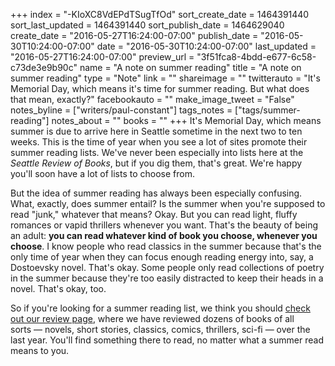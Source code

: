 +++
index = "-KIoXC8VdEPdTSugTfOd"
sort_create_date = 1464391440
sort_last_updated = 1464391440
sort_publish_date = 1464629040
create_date = "2016-05-27T16:24:00-07:00"
publish_date = "2016-05-30T10:24:00-07:00"
date = "2016-05-30T10:24:00-07:00"
last_updated = "2016-05-27T16:24:00-07:00"
preview_url = "3f51fca8-4bdd-e677-6c58-c73de3e9b90c"
name = "A note on summer reading"
title = "A note on summer reading"
type = "Note"
link = ""
shareimage = ""
twitterauto = "It's Memorial Day, which means it's time for summer reading. But what does that mean, exactly?"
facebookauto = ""
make_image_tweet = "False"
notes_byline = ["writers/paul-constant"]
tags_notes = ["tags/summer-reading"]
notes_about = ""
books = ""
+++
It's Memorial Day, which means summer is due to arrive here in Seattle sometime in the next two to ten weeks. This is the time of year when you see a lot of sites promote their summer reading lists. We've never been especially into lists here at the *Seattle Review of Books*, but if you dig them, that's great. We're happy you'll soon have a lot of lists to choose from.

But the idea of summer reading has always been especially confusing. What, exactly, does summer entail? Is the summer when you're supposed to read "junk," whatever that means? Okay. But you can read light, fluffy romances or vapid thrillers whenever you want. That's the beauty of being an adult: **you can read whatever kind of book you choose, whenever you choose**. I know people who read classics in the summer because that's the only time of year when they can focus enough reading energy into, say, a Dostoevsky novel. That's okay. Some people only read collections of poetry in the summer because they're too easily distracted to keep their heads in a novel. That's okay, too.

So if you're looking for a summer reading list, we think you should [check out our review page](http://seattlereviewofbooks.com/reviews/), where we have reviewed dozens of books of all sorts — novels, short stories, classics, comics, thrillers, sci-fi — over the last year. You'll find something there to read, no matter what a summer read means to you.
